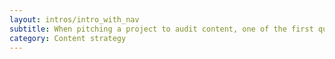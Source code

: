 ```yaml
---
layout: intros/intro_with_nav
subtitle: When pitching a project to audit content, one of the first questions you will need to answer is what the return on investment will be.
category: Content strategy
---
```

